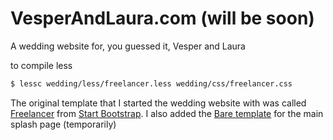 # VesperAndLaura.com (will be soon)

A wedding website for, you guessed it, Vesper and Laura

to compile less
```sh
$ lessc wedding/less/freelancer.less wedding/css/freelancer.css
```

The original template that I started the wedding website with was called [Freelancer](http://startbootstrap.com/template-overviews/freelancer/) from [Start Bootstrap](http://startbootstrap.com/).
I also added the [Bare template](http://startbootstrap.com/template-overviews/bare/) for the main splash page (temporarily)
